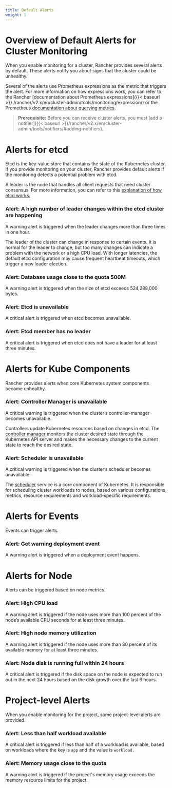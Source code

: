 ```yaml
---
title: Default Alerts
weight: 1
---
```


# Overview of Default Alerts for Cluster Monitoring

When you enable monitoring for a cluster, Rancher provides several alerts by default. These alerts notify you about signs that the cluster could be unhealthy.

Several of the alerts use Prometheus expressions as the metric that triggers the alert. For more information on how expressions work, you can refer to the Rancher [documentation about Prometheus expressions]({{< baseurl >}}
/rancher/v2.x/en/cluster-admin/tools/monitoring/expression/) or the Prometheus [documentation about querying metrics](https://prometheus.io/docs/prometheus/latest/querying/basics/).

>**Prerequisite:** Before you can receive cluster alerts, you must [add a notifier]({{< baseurl >}}/rancher/v2.x/en/cluster-admin/tools/notifiers/#adding-notifiers).

# Alerts for etcd
Etcd is the key-value store that contains the state of the Kubernetes cluster. If you provide monitoring on your cluster, Rancher provides default alerts if the monitoring detects a potential problem with etcd.

A leader is the node that handles all client requests that need cluster consensus. For more information, you can refer to this [explanation of how etcd works.](https://rancher.com/blog/2019/2019-01-29-what-is-etcd/#how-does-etcd-work)

### Alert: A high number of leader changes within the etcd cluster are happening
A warning alert is triggered when the leader changes more than three times in one hour.

The leader of the cluster can change in response to certain events. It is normal for the leader to change, but too many changes can indicate a problem with the network or a high CPU load. With longer latencies, the default etcd configuration may cause frequent heartbeat timeouts, which trigger a new leader election.

### Alert: Database usage close to the quota 500M
A warning alert is triggered when the size of etcd exceeds 524,288,000 bytes.

### Alert: Etcd is unavailable
A critical alert is triggered when etcd becomes unavailable.

### Alert: Etcd member has no leader
A critical alert is triggered when etcd does not have a leader for at least three minutes.

# Alerts for Kube Components
Rancher provides alerts when core Kubernetes system components become unhealthy.

### Alert: Controller Manager is unavailable
A critical warning is triggered when the cluster’s controller-manager becomes unavailable.

Controllers update Kubernetes resources based on changes in etcd. The [controller manager](https://kubernetes.io/docs/reference/command-line-tools-reference/kube-controller-manager/) monitors the cluster desired state through the Kubernetes API server and makes the necessary changes to the current state to reach the desired state.

### Alert: Scheduler is unavailable
A critical warning is triggered when the cluster’s scheduler becomes unavailable.

The [scheduler](https://kubernetes.io/docs/reference/command-line-tools-reference/kube-scheduler/) service is a core component of Kubernetes. It is responsible for scheduling cluster workloads to nodes, based on various configurations, metrics, resource requirements and workload-specific requirements.

# Alerts for Events
Events can trigger alerts. 

### Alert: Get warning deployment event
A warning alert is triggered when a deployment event happens.

# Alerts for Node
Alerts can be triggered based on node metrics.

### Alert: High CPU load
A warning alert is triggered if the node uses more than 100 percent of the node’s available CPU seconds for at least three minutes.

### Alert: High node memory utilization
A warning alert is triggered if the node uses more than 80 percent of its available memory for at least three minutes.

### Alert: Node disk is running full within 24 hours
A critical alert is triggered if the disk space on the node is expected to run out in the next 24 hours based on the disk growth over the last 6 hours. 


# Project-level Alerts
When you enable monitoring for the project, some project-level alerts are provided.

### Alert: Less than half workload available
A critical alert is triggered if less than half of a workload is available, based on workloads where the key is `app` and the value is `workload.`

### Alert: Memory usage close to the quota
A warning alert is triggered if the project's memory usage exceeds the memory resource limits for the project.

